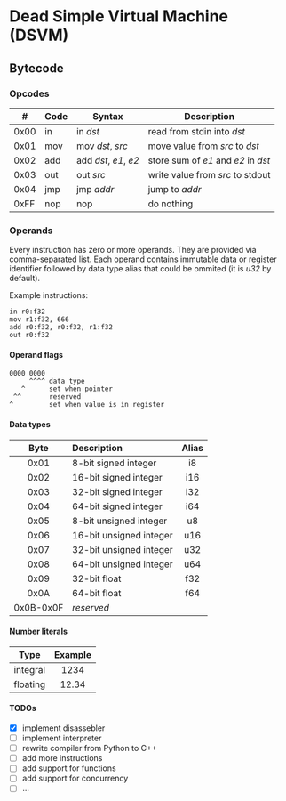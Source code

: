 Dead Simple Virtual Machine (DSVM)
==================================

Bytecode
--------

### Opcodes
|#     | Code | Syntax                |         Description                   |
|------|------|-----------------------|---------------------------------------|
| 0x00 | in   | in *dst*              | read from stdin into *dst*            |
| 0x01 | mov  | mov *dst*, *src*      | move value from *src* to *dst*        |
| 0x02 | add  | add *dst*, *e1*, *e2* | store sum of *e1* and *e2* in *dst*   |
| 0x03 | out  | out *src*             | write value from *src* to stdout      |
| 0x04 | jmp  | jmp *addr*            | jump to *addr*                        |
| 0xFF | nop  | nop                   | do nothing                            |

### Operands
Every instruction has zero or more operands. They are provided via comma-separated list.
Each operand contains immutable data or register identifier followed by data type alias that could be ommited
(it is *u32* by default).

Example instructions:
```
in r0:f32
mov r1:f32, 666
add r0:f32, r0:f32, r1:f32
out r0:f32
```

#### Operand flags
```
0000 0000
     ^^^^ data type
   ^      set when pointer
 ^^       reserved
^         set when value is in register
```

#### Data types

| Byte      | Description             | Alias   |
|:---------:|:------------------------|:-------:|
| 0x01      |  8-bit signed integer   | i8      |
| 0x02      | 16-bit signed integer   | i16     |
| 0x03      | 32-bit signed integer   | i32     |
| 0x04      | 64-bit signed integer   | i64     |
| 0x05      |  8-bit unsigned integer | u8      |
| 0x06      | 16-bit unsigned integer | u16     |
| 0x07      | 32-bit unsigned integer | u32     |
| 0x08      | 64-bit unsigned integer | u64     |
| 0x09      | 32-bit float            | f32     |
| 0x0A      | 64-bit float            | f64     |
| 0x0B-0x0F | *reserved*              |         |

#### Number literals

| Type     | Example |
|:--------:|:-------:|
| integral | 1234    |
| floating | 12.34   |

#### TODOs
- [x] implement disassebler
- [ ] implement interpreter
- [ ] rewrite compiler from Python to C++
- [ ] add more instructions
- [ ] add support for functions
- [ ] add support for concurrency
- [ ] ...